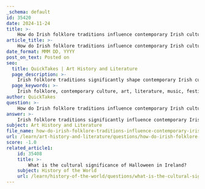 ```yaml
---
_schema: default
id: 35420
date: 2024-11-24
title: >-
    How do Irish folklore traditions influence contemporary Irish culture?
article_title: >-
    How do Irish folklore traditions influence contemporary Irish culture?
date_format: MMM DD, YYYY
post_on_text: Posted on
seo:
  title: QuickTakes | Art History and Literature
  page_description: >-
    Irish folklore traditions significantly shape contemporary Irish culture, influencing art, literature, music, festivals, and storytelling, thereby reinforcing cultural identity and heritage.
  page_keywords: >-
    Irish folklore, contemporary culture, art, literature, music, festivals, storytelling, cultural identity, nationalism, heritage
author: QuickTakes
question: >-
    How do Irish folklore traditions influence contemporary Irish culture?
answer: >-
    Irish folklore traditions significantly influence contemporary Irish culture across various domains, including art, literature, music, and festivals. Here are some key ways in which these traditions manifest in modern society:\n\n1. **Art and Expression**: Contemporary Irish art often draws inspiration from traditional folklore, weaving age-old stories and mythological themes into modern expressions. Artists reinterpret these narratives, creating a dialogue between the past and present. This revival of tradition is evident in various forms of artistic expression, including visual arts, dance, and music, where folklore serves as a vital source of inspiration and cultural identity.\n\n2. **Literature**: Irish mythology and folklore have profoundly impacted modern Irish literature. Contemporary writers frequently explore themes of identity, heroism, and cultural heritage by reimagining ancient stories and archetypes. This literary engagement ensures that the rich tapestry of Irish folklore continues to resonate with new generations, fostering a dynamic cultural dialogue.\n\n3. **Music and Dance**: Traditional Irish music is deeply intertwined with folklore, often featuring songs and ballads that celebrate legendary figures and tales, such as the exploits of the Fianna. This musical heritage not only preserves the stories of the past but also enriches contemporary performances, keeping the spirit of folklore alive in modern Irish society.\n\n4. **Cultural Festivals**: The influence of folklore is particularly evident in cultural celebrations, such as Halloween, which has its roots in the ancient Celtic festival of Samhain. Many modern Halloween traditions, including bonfires and trick-or-treating, originated in Ireland. These customs continue to be celebrated, blending ancient practices with contemporary festivities, thus maintaining a connection to Ireland's cultural heritage.\n\n5. **Storytelling**: Storytelling remains a cherished aspect of Irish culture, often seen as the lifeblood of community and identity. The art of storytelling, passed down through generations, continues to thrive in contemporary settings, whether through oral traditions, literature, or performance art. This practice not only preserves folklore but also fosters a sense of belonging and cultural continuity.\n\n6. **Cultural Identity and Nationalism**: The preservation of folklore has played a crucial role in shaping Irish cultural identity, particularly in the context of nationalism. Folklore serves as a means of expressing and celebrating Irish heritage, reinforcing a sense of pride and continuity in the face of historical challenges, including colonialism.\n\nIn summary, Irish folklore traditions are deeply embedded in contemporary Irish culture, influencing various aspects of artistic expression, literature, music, festivals, and community practices. This enduring legacy ensures that the rich narratives of the past continue to inspire and shape the cultural landscape of modern Ireland.
subject: Art History and Literature
file_name: how-do-irish-folklore-traditions-influence-contemporary-irish-culture.md
url: /learn/art-history-and-literature/questions/how-do-irish-folklore-traditions-influence-contemporary-irish-culture
score: -1.0
related_article1:
    id: 35408
    title: >-
        What is the cultural significance of Halloween in Ireland?
    subject: History of the World
    url: /learn/history-of-the-world/questions/what-is-the-cultural-significance-of-halloween-in-ireland
---
```


&nbsp;